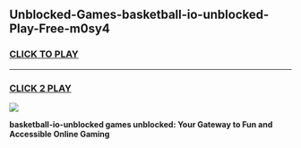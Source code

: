 
## Unblocked-Games-basketball-io-unblocked-Play-Free-m0sy4
<h3>
<a href="https://premium76.site?title=basketball-io-unblocked&ref=23A">CLICK TO PLAY</a></h3>
<hr>

<h3>
<a href="https://premium76.site?title=basketball-io-unblocked&ref=23A">CLICK 2 PLAY</a>
  
</h3>

<a href="https://premium76.site?title=basketball-io-unblocked&ref=23A"><img src="https://clearcache.store/games.png"></a>


**basketball-io-unblocked games unblocked: Your Gateway to Fun and Accessible Online Gaming**
